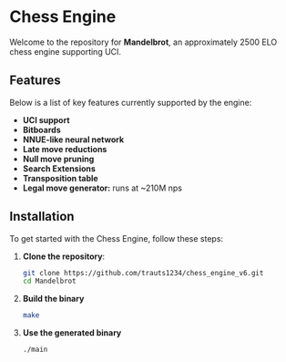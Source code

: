 # Chess Engine

Welcome to the repository for **Mandelbrot**, an approximately 2500 ELO chess engine supporting UCI.

## Features

Below is a list of key features currently supported by the engine:

- **UCI support**
- **Bitboards**
- **NNUE-like neural network**
- **Late move reductions**
- **Null move pruning**
- **Search Extensions**
- **Transposition table**
- **Legal move generator:** runs at ~210M nps

## Installation

To get started with the Chess Engine, follow these steps:

1. **Clone the repository**:
   ```bash
   git clone https://github.com/trauts1234/chess_engine_v6.git
   cd Mandelbrot
   ```

2. **Build the binary**
    ```bash
    make
    ```
3. **Use the generated binary**
    ```bash
    ./main
    ```
